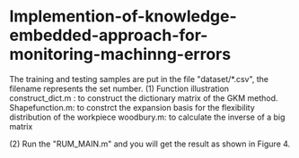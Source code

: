 # Implemention-of-knowledge-embedded-approach-for-monitoring-machinng-errors

The training and testing samples are put in the file "dataset/*.csv", the filename represents the set number.
(1) Function illustration
    construct_dict.m : to construct the dictionary matrix of the GKM method.
    Shapefunction.m: to constrct the expansion basis for the flexibility distribution of the workpiece
    woodbury.m: to calculate the inverse of a big matrix
   
(2) Run the "RUM_MAIN.m" and you will get the result as shown in Figure 4.
